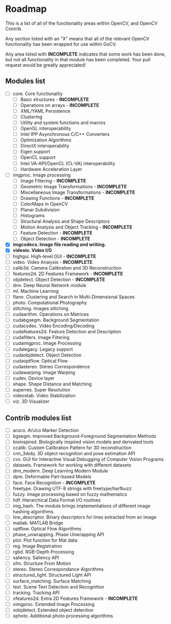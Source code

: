 # Roadmap

This is a list of all of the functionality areas within OpenCV, and OpenCV Contrib.

Any section listed with an "X" means that all of the relevant OpenCV functionality has been wrapped for use within GoCV.

Any area listed with **INCOMPLETE** indicates that some work has been done, but not all functionality in that module has been completed. Your pull request would be greatly appreciated!

## Modules list

- [ ] core. Core functionality
    - [ ] Basic structures - **INCOMPLETE**
    - [ ] Operations on arrays - **INCOMPLETE**
    - [ ] XML/YAML Persistence
    - [ ] Clustering
    - [ ] Utility and system functions and macros
    - [ ] OpenGL interoperability
    - [ ] Intel IPP Asynchronous C/C++ Converters
    - [ ] Optimization Algorithms
    - [ ] DirectX interoperability
    - [ ] Eigen support
    - [ ] OpenCL support 
    - [ ] Intel VA-API/OpenCL (CL-VA) interoperability
    - [ ] Hardware Acceleration Layer

- [ ] imgproc. Image processing
    - [ ] Image Filtering - **INCOMPLETE**
    - [ ] Geometric Image Transformations - **INCOMPLETE**
    - [ ] Miscellaneous Image Transformations - **INCOMPLETE**
    - [ ] Drawing Functions - **INCOMPLETE**
    - [ ] ColorMaps in OpenCV
    - [ ] Planar Subdivision
    - [ ] Histograms
    - [ ] Structural Analysis and Shape Descriptors
    - [ ] Motion Analysis and Object Tracking - **INCOMPLETE**
    - [ ] Feature Detection - **INCOMPLETE**
    - [ ] Object Detection - **INCOMPLETE**

- [X] **imgcodecs. Image file reading and writing.**
- [X] **videoio. Video I/O**
- [ ] highgui. High-level GUI - **INCOMPLETE**
- [ ] video. Video Analysis - **INCOMPLETE**
- [ ] calib3d. Camera Calibration and 3D Reconstruction
- [ ] features2d. 2D Features Framework - **INCOMPLETE**
- [ ] objdetect. Object Detection - **INCOMPLETE**
- [ ] dnn. Deep Neural Network module
- [ ] ml. Machine Learning
- [ ] flann. Clustering and Search in Multi-Dimensional Spaces
- [ ] photo. Computational Photography
- [ ] stitching. Images stitching
- [ ] cudaarithm. Operations on Matrices
- [ ] cudabgsegm. Background Segmentation
- [ ] cudacodec. Video Encoding/Decoding
- [ ] cudafeatures2d. Feature Detection and Description
- [ ] cudafilters. Image Filtering
- [ ] cudaimgproc. Image Processing
- [ ] cudalegacy. Legacy support
- [ ] cudaobjdetect. Object Detection
- [ ] cudaoptflow. Optical Flow
- [ ] cudastereo. Stereo Correspondence
- [ ] cudawarping. Image Warping
- [ ] cudev. Device layer
- [ ] shape. Shape Distance and Matching
- [ ] superres. Super Resolution
- [ ] videostab. Video Stabilization
- [ ] viz. 3D Visualizer

## Contrib modules list

- [ ] aruco. ArUco Marker Detection
- [ ] bgsegm. Improved Background-Foreground Segmentation Methods
- [ ] bioinspired. Biologically inspired vision models and derivated tools
- [ ] ccalib. Custom Calibration Pattern for 3D reconstruction
- [ ] cnn_3dobj. 3D object recognition and pose estimation API
- [ ] cvv. GUI for Interactive Visual Debugging of Computer Vision Programs
- [ ] datasets. Framework for working with different datasets
- [ ] dnn_modern. Deep Learning Modern Module
- [ ] dpm. Deformable Part-based Models
- [ ] face. Face Recognition - **INCOMPLETE**
- [ ] freetype. Drawing UTF-8 strings with freetype/harfbuzz
- [ ] fuzzy. Image processing based on fuzzy mathematics
- [ ] hdf. Hierarchical Data Format I/O routines
- [ ] img_hash. The module brings implementations of different image hashing algorithms.
- [ ] line_descriptor. Binary descriptors for lines extracted from an image
- [ ] matlab. MATLAB Bridge
- [ ] optflow. Optical Flow Algorithms
- [ ] phase_unwrapping. Phase Unwrapping API
- [ ] plot. Plot function for Mat data
- [ ] reg. Image Registration
- [ ] rgbd. RGB-Depth Processing
- [ ] saliency. Saliency API
- [ ] sfm. Structure From Motion
- [ ] stereo. Stereo Correspondance Algorithms
- [ ] structured_light. Structured Light API
- [ ] surface_matching. Surface Matching
- [ ] text. Scene Text Detection and Recognition
- [ ] tracking. Tracking API
- [ ] xfeatures2d. Extra 2D Features Framework - **INCOMPLETE**
- [ ] ximgproc. Extended Image Processing
- [ ] xobjdetect. Extended object detection
- [ ] xphoto. Additional photo processing algorithms
